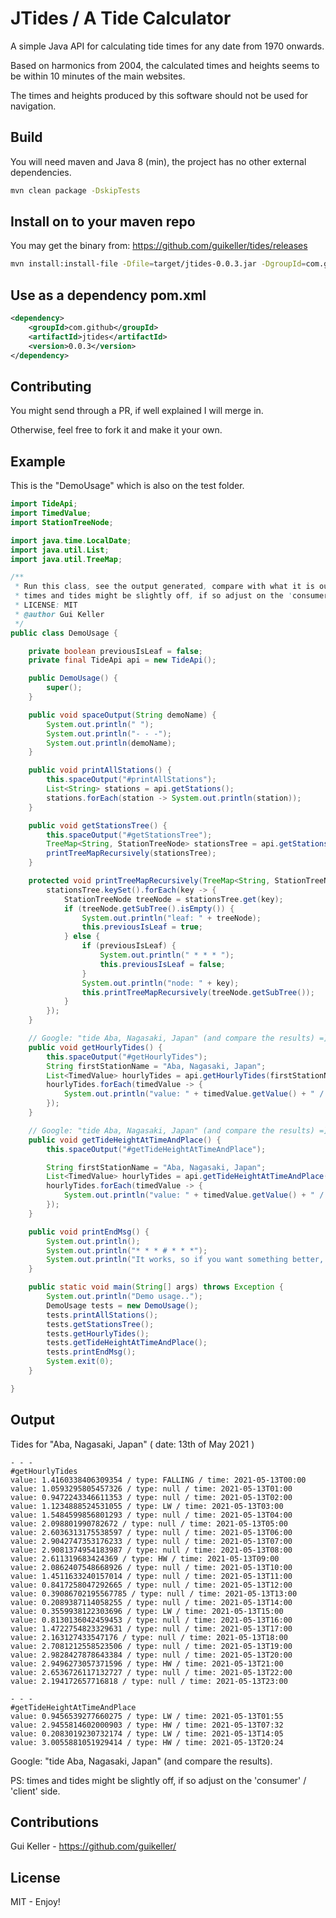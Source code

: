 # JTides / A Tide Calculator

A simple Java API for calculating tide times for any date from 1970 onwards. 

Based on harmonics from 2004, the calculated times and heights seems to be within 10 minutes of the main websites.

The times and heights produced by this software should not be used for navigation.

## Build

You will need maven and Java 8 (min), the project has no other external dependencies.
```bash
mvn clean package -DskipTests
```

## Install on to your maven repo

You may get the binary from: https://github.com/guikeller/tides/releases
```bash
mvn install:install-file -Dfile=target/jtides-0.0.3.jar -DgroupId=com.github -DartifactId=jtides -Dversion=0.0.3 -Dpackaging=jar
```

## Use as a dependency pom.xml
```xml
<dependency>
    <groupId>com.github</groupId>
    <artifactId>jtides</artifactId>
    <version>0.0.3</version>
</dependency>    
```

## Contributing

You might send through a PR, if well explained I will merge in.

Otherwise, feel free to fork it and make it your own.

## Example

This is the "DemoUsage" which is also on the test folder.

```java
import TideApi;
import TimedValue;
import StationTreeNode;

import java.time.LocalDate;
import java.util.List;
import java.util.TreeMap;

/**
 * Run this class, see the output generated, compare with what it is out there (google)
 * times and tides might be slightly off, if so adjust on the 'consumer' / 'client'
 * LICENSE: MIT
 * @author Gui Keller
 */
public class DemoUsage {

    private boolean previousIsLeaf = false;
    private final TideApi api = new TideApi();

    public DemoUsage() {
        super();
    }

    public void spaceOutput(String demoName) {
        System.out.println(" ");
        System.out.println("- - -");
        System.out.println(demoName);
    }

    public void printAllStations() {
        this.spaceOutput("#printAllStations");
        List<String> stations = api.getStations();
        stations.forEach(station -> System.out.println(station));
    }

    public void getStationsTree() {
        this.spaceOutput("#getStationsTree");
        TreeMap<String, StationTreeNode> stationsTree = api.getStationsTree();
        printTreeMapRecursively(stationsTree);
    }

    protected void printTreeMapRecursively(TreeMap<String, StationTreeNode> stationsTree) {
        stationsTree.keySet().forEach(key -> {
            StationTreeNode treeNode = stationsTree.get(key);
            if (treeNode.getSubTree().isEmpty()) {
                System.out.println("leaf: " + treeNode);
                this.previousIsLeaf = true;
            } else {
                if (previousIsLeaf) {
                    System.out.println(" * * * ");
                    this.previousIsLeaf = false;
                }
                System.out.println("node: " + key);
                this.printTreeMapRecursively(treeNode.getSubTree());
            }
        });
    }

    // Google: "tide Aba, Nagasaki, Japan" (and compare the results) =]
    public void getHourlyTides() {
        this.spaceOutput("#getHourlyTides");
        String firstStationName = "Aba, Nagasaki, Japan";
        List<TimedValue> hourlyTides = api.getHourlyTides(firstStationName, LocalDate.now());
        hourlyTides.forEach(timedValue -> {
            System.out.println("value: " + timedValue.getValue() + " / type: " + timedValue.getType() + " / time: " + timedValue.getCalendar());
        });
    }

    // Google: "tide Aba, Nagasaki, Japan" (and compare the results) =]
    public void getTideHeightAtTimeAndPlace() {
        this.spaceOutput("#getTideHeightAtTimeAndPlace");

        String firstStationName = "Aba, Nagasaki, Japan";
        List<TimedValue> hourlyTides = api.getTideHeightAtTimeAndPlace(firstStationName, LocalDate.now());
        hourlyTides.forEach(timedValue -> {
            System.out.println("value: " + timedValue.getValue() + " / type: " + timedValue.getType() + " / time: " + timedValue.getCalendar());
        });
    }

    public void printEndMsg() {
        System.out.println();
        System.out.println("* * * # * * *");
        System.out.println("It works, so if you want something better, clone this repo and do it yourself.");
    }

    public static void main(String[] args) throws Exception {
        System.out.println("Demo usage..");
        DemoUsage tests = new DemoUsage();
        tests.printAllStations();
        tests.getStationsTree();
        tests.getHourlyTides();
        tests.getTideHeightAtTimeAndPlace();
        tests.printEndMsg();
        System.exit(0);
    }

}
```

## Output
Tides for "Aba, Nagasaki, Japan" ( date: 13th of May 2021 )

```log
- - -
#getHourlyTides
value: 1.4160338406309354 / type: FALLING / time: 2021-05-13T00:00
value: 1.0593295805457326 / type: null / time: 2021-05-13T01:00
value: 0.9472243346611353 / type: null / time: 2021-05-13T02:00
value: 1.1234888524531055 / type: LW / time: 2021-05-13T03:00
value: 1.5484599856801293 / type: null / time: 2021-05-13T04:00
value: 2.098801990782672 / type: null / time: 2021-05-13T05:00
value: 2.6036313175538597 / type: null / time: 2021-05-13T06:00
value: 2.9042747353176233 / type: null / time: 2021-05-13T07:00
value: 2.9081374954183987 / type: null / time: 2021-05-13T08:00
value: 2.611319683424369 / type: HW / time: 2021-05-13T09:00
value: 2.0862407548668926 / type: null / time: 2021-05-13T10:00
value: 1.4511633240157014 / type: null / time: 2021-05-13T11:00
value: 0.8417258047292665 / type: null / time: 2021-05-13T12:00
value: 0.39086702195567785 / type: null / time: 2021-05-13T13:00
value: 0.2089387114058255 / type: null / time: 2021-05-13T14:00
value: 0.3559938122303696 / type: LW / time: 2021-05-13T15:00
value: 0.8130136042459453 / type: null / time: 2021-05-13T16:00
value: 1.4722754823329631 / type: null / time: 2021-05-13T17:00
value: 2.163127433547176 / type: null / time: 2021-05-13T18:00
value: 2.7081212558523506 / type: null / time: 2021-05-13T19:00
value: 2.9828427878643384 / type: null / time: 2021-05-13T20:00
value: 2.9496273057371596 / type: HW / time: 2021-05-13T21:00
value: 2.6536726117132727 / type: null / time: 2021-05-13T22:00
value: 2.194172657716818 / type: null / time: 2021-05-13T23:00
 
- - -
#getTideHeightAtTimeAndPlace
value: 0.9456539277660275 / type: LW / time: 2021-05-13T01:55
value: 2.9455814602000903 / type: HW / time: 2021-05-13T07:32
value: 0.2083019230732174 / type: LW / time: 2021-05-13T14:05
value: 3.0055881051929414 / type: HW / time: 2021-05-13T20:24
```

Google: "tide Aba, Nagasaki, Japan" (and compare the results).

PS: times and tides might be slightly off, if so adjust on the 'consumer' / 'client' side.

## Contributions

Gui Keller - https://github.com/guikeller/ 

## License

MIT - Enjoy!

